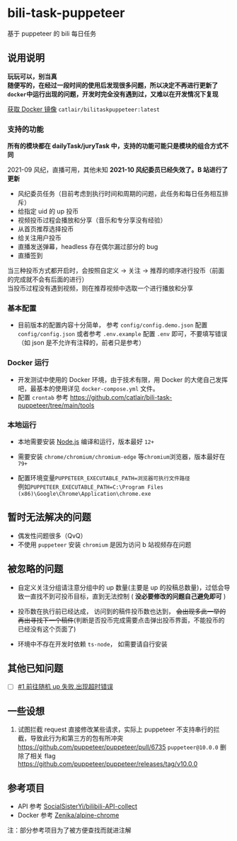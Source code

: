 # bili-task-puppeteer

基于 puppeteer 的 bili 每日任务

## 说用说明

**玩玩可以，别当真**  
**随便写的，在经过一段时间的使用后发现很多问题，所以决定不再进行更新了**  
**`docker`中运行出现的问题，开发时完全没有遇到过，又难以在开发情况下复现**

[获取 Docker 镜像](https://registry.hub.docker.com/repository/docker/catlair/bilitaskpuppeteer) `catlair/bilitaskpuppeteer:latest`

### 支持的功能

**所有的模块都在 dailyTask/juryTask 中，支持的功能可能只是模块的组合方式不同**

2021-09 风纪，直播可用，其他未知
**2021-10 风纪委员已经失效了。B 站进行了更新**

- 风纪委员任务（目前考虑到执行时间和周期的问题，此任务和每日任务相互排斥）
- 给指定 uid 的 up 投币
- 视频投币过程会播放和分享（音乐和专分享没有经验）
- 从首页推荐选择投币
- 给关注用户投币
- 直播发送弹幕，headless 存在偶尔漏过部分的 bug
- 直播签到

当三种投币方式都开启时，会按照自定义 -> 关注 -> 推荐的顺序进行投币（前面的完成就不会有后面的进行）  
当投币过程没有遇到视频，则在推荐视频中选取一个进行播放和分享

### 基本配置

- 目前版本的配置内容十分简单， 参考 `config/config.demo.json` 配置 `config/config.json` 或者参考 `.env.example` 配置 `.env` 即可，不要填写错误（如 json 是不允许有注释的，前者只是参考）

### Docker 运行

- 开发测试中使用的 Docker 环境，由于技术有限，用 Docker 的大佬自己发挥吧，最基本的使用详见 `docker-compose.yml` 文件。
- 配置 `crontab` 参考 <https://github.com/catlair/bili-task-puppeteer/tree/main/tools>

### 本地运行

- 本地需要安装 [Node.js](https://nodejs.org/zh-cn/) 编译和运行，版本最好 `12+`

- 需要安装 `chrome/chromium/chromium-edge` 等`chromium`浏览器，版本最好在 `79+`

- 配置环境变量`PUPPETEER_EXECUTABLE_PATH=浏览器可执行文件路径`  
  例如`PUPPETEER_EXECUTABLE_PATH=C:\Program Files (x86)\Google\Chrome\Application\chrome.exe`

## 暂时无法解决的问题

- 偶发性问题很多（QvQ）
- 不使用 `puppeteer` 安装 `chromium` 是因为访问 b 站视频存在问题

## 被忽略的问题

- 自定义关注分组请注意分组中的 up 数量(主要是 up 的投稿总数量)，过低会导致一直找不到可投币目标，直到无法控制 ( **没必要修改的问题自己避免即可** )

- 投币数在执行前已经达成， 访问到的稿件投币数也达到， ~~会出现多此一举的再出寻找下一个稿件~~(判断是否投币完成需要点击弹出投币界面，不能投币的已经没有这个页面了)

- 环境中不存在开发时依赖 `ts-node`， 如需要请自行安装

## 其他已知问题

- [ ] [#1 前往随机 up 失败,出现超时错误](https://github.com/catlair/bili-task-puppeteer/issues/1)

## 一些设想

1. 试图拦截 request 直接修改某些请求，实际上 puppeteer 不支持串行的拦截，导致此行为和第三方的包有所冲突
   <https://github.com/puppeteer/puppeteer/pull/6735> `puppeteer@10.0.0` 删除了相关 flag <https://github.com/puppeteer/puppeteer/releases/tag/v10.0.0>

## 参考项目

- API 参考 [SocialSisterYi/bilibili-API-collect](https://github.com/SocialSisterYi/bilibili-API-collect)
- Docker 参考 [Zenika/alpine-chrome](https://github.com/Zenika/alpine-chrome)

注：部分参考项目为了被方便查找而就进注解
